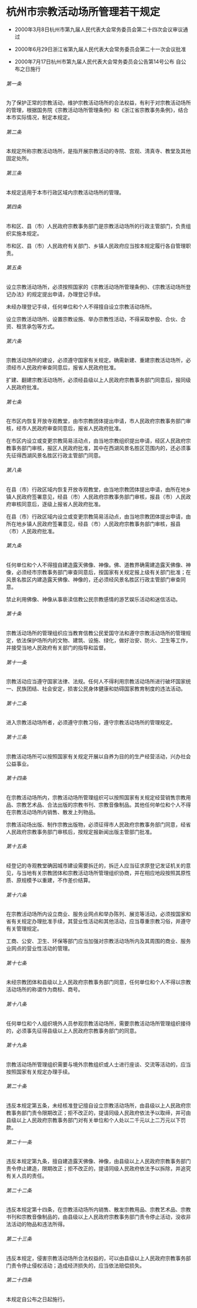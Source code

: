 # 杭州市宗教活动场所管理若干规定

- 2000年3月8日杭州市第九届人民代表大会常务委员会第二十四次会议审议通过

- 2000年6月29日浙江省第九届人民代表大会常务委员会第二十一次会议批准

- 2000年7月17日杭州市第九届人民代表大会常务委员会公告第14号公布 自公布之日施行

<!-- INFO END -->

###### 第一条

为了保护正常的宗教活动，维护宗教活动场所的合法权益，有利于对宗教活动场所的管理，根据国务院《宗教活动场所管理条例》和《浙江省宗教事务条例》，结合本市实际情况，制定本规定。

###### 第二条

本规定所称宗教活动场所，是指开展宗教活动的寺院、宫观、清真寺、教堂及其他固定处所。

###### 第三条

本规定适用于本市行政区域内宗教活动场所的管理。

###### 第四条

市和区、县（市）人民政府宗教事务部门是宗教活动场所的行政主管部门，负责组织实施本规定。

市和区、县（市）人民政府有关部门、乡镇人民政府应当按本规定履行各自管理职责。

###### 第五条

设立宗教活动场所，必须按照国家的《宗教活动场所管理条例》、《宗教活动场所登记办法》的规定提出申请，办理登记手续。

未经办理登记手续，任何单位和个人不得擅自设立宗教活动场所。

设立宗教活动场所、设置宗教设施、举办宗教性活动，不得采取参股、合伙、合资、租赁承包等方式。

###### 第六条

宗教活动场所的建设，必须遵守国家有关规定。确需新建、重建宗教活动场所，必须经市人民政府审查同意后，报省人民政府批准。

扩建、翻建宗教活动场所，必须经县级以上人民政府宗教事务部门同意后，报同级人民政府批准。

###### 第七条

在市区内恢复开放寺观教堂，由市宗教团体提出申请，市人民政府宗教事务部门审核，经市人民政府审查同意后，报省人民政府批准。

在市区内设立或变更宗教简易活动点，由当地宗教组织提出申请，经区人民政府宗教事务部门审核，报区人民政府批准，其中在西湖风景名胜区范围内的，还必须事先征得西湖风景名胜区行政主管部门同意。

###### 第八条

在县（市）行政区域内恢复开放寺观教堂，由当地宗教团体提出申请，由所在地乡镇人民政府签署意见，经县（市）人民政府宗教事务部门审核，报县（市）人民政府审核同意后，逐级上报省人民政府批准。

在县（市）行政区域内设立或变更宗教简易活动点，由当地宗教团体提出申请，由所在地乡镇人民政府签署意见，经县（市）人民政府宗教事务部门审核，报县（市）人民政府批准。

###### 第九条

任何单位和个人不得擅自建造露天佛像、神像。佛、道教界确需建造露天佛像、神像，必须经市宗教事务部门审查同意后，按国家有关规定报上级有关部门批准；在风景名胜区内建造露天佛像、神像的，还必须经风景名胜区行政主管部门审查同意。

禁止利用佛像、神像从事亵渎信教公民宗教感情的游艺娱乐活动和迷信活动。

###### 第十条

宗教活动场所的管理组织应当教育信教公民爱国守法和遵守宗教活动场所的管理规定，依法保护场所内的文物、建筑、设施、绿化，做好治安、防火、卫生等工作，并接受当地人民政府有关部门的指导和监督。

###### 第十一条

宗教活动应当遵守国家法律、法规。任何人不得利用宗教活动场所进行破坏国家统一、民族团结、社会安定，损害公民身体健康和妨碍国家教育制度的违法活动。

###### 第十二条

进入宗教活动场所者，必须遵守宗教习俗，遵守宗教活动场所的管理规定。

###### 第十三条

宗教活动场所可以按照国家有关规定开展以自养为目的的生产经营活动，兴办社会公益事业。

###### 第十四条

在宗教活动场所内，宗教活动场所管理组织可以按照国家有关规定经营销售宗教用品、宗教艺术品、合法出版的宗教书刊、宗教音像制品。其他任何单位和个人不得在宗教活动场所内销售、散发上列物品。

宗教活动场出版、制作宗教出版物，必须征得市人民政府宗教事务部门同意，经省人民政府宗教事务部门审核后，按规定报新闻出版主管部门批准。

###### 第十五条

经登记的寺观教堂确因城市建设需要拆迁的，拆迁人应当征求原登记发证机关的意见，与当地有关宗教团体和宗教活动场所管理组织协商，并在相应地段按照其原性质、原规模予以重建，不作差价结算。

###### 第十六条

在宗教活动场所内设立商业、服务业网点和举办陈列、展览等活动，必须按国家和省有关规定办理批准手续，其营业性活动和其他活动，应当尊重宗教习俗，并遵守有关管理规定。

工商、公安、卫生、环保等部门应当加强对宗教活动场所内及其周围的商业、服务业网点的营业性活动的管理。

###### 第十七条

未经宗教团体和县级以上人民政府宗教事务部门同意，任何单位和个人不得以宗教活动场所的称谓作为商标、商号。

###### 第十八条

任何单位和个人组织境外人员参观宗教活动场所，需要宗教活动场所管理组织接待的，必须事先征得县级以上人民政府宗教事务部门的同意。

###### 第十九条

宗教活动场所管理组织需要与境外宗教组织或人士进行座谈、交流等活动的，应当按照国家有关规定办理手续。

###### 第二十条

违反本规定第五条，未经核准登记擅自设立宗教活动场所，由县级以上人民政府宗教事务部门责令限期改正；拒不改正的，提请同级人民政府依法予以取缔，并可由县级以上人民政府宗教事务部门对有关单位和个人处以二千元以上二万元以下罚款。

###### 第二十一条

违反本规定第九条，擅自建造露天佛像、神像，由县级以上人民政府宗教事务部门责令停止建造，限期改正；拒不改正的，提请同级人民政府依法予以拆除，并追究有关人员的责任。

###### 第二十二条

违反本规定第十四条，在宗教活动场所内销售、散发宗教用品、宗教艺术品、宗教书刊和宗教音像制品的，由县级以上人民政府宗教事务部门责令停止活动，没收非法活动的物品和违法所得。

###### 第二十三条

违反本规定，侵害宗教活动场所合法权益的，可以由县级以上人民政府宗教事务部门责令停止侵权活动；造成经济损失的，应当依法赔偿损失。

###### 第二十四条

本规定自公布之日起施行。
